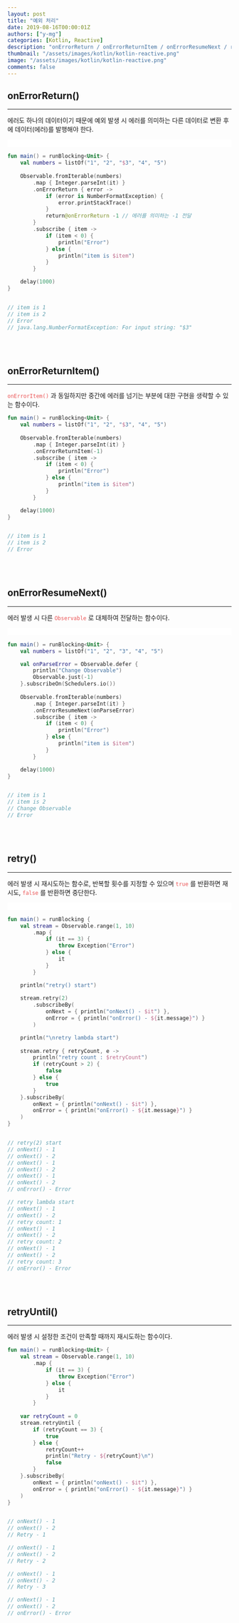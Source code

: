 ```yaml
---
layout: post
title: "예외 처리"
date: 2019-08-16T00:00:01Z
authors: ["y-mg"]
categories: [Kotlin, Reactive]
description: "onErrorReturn / onErrorReturnItem / onErrorResumeNext / retry / retryUntil"
thumbnail: "/assets/images/kotlin/kotlin-reactive.png"
image: "/assets/images/kotlin/kotlin-reactive.png"
comments: false
---
```


## onErrorReturn()
***
에러도 하나의 데이터이기 때문에 예외 발생 시 에러를 의미하는 다른 데이터로 변환 후에 데이터(에러)를 발행해야 한다.
<br/>

<div style="
background-color: #ffffff;
background-image: url(/assets/images/kotlin/reactive/exception-errorreturn.png);
background-size: contain;
background-repeat: no-repeat;
background-position: center center;
">
<img src="/assets/images/kotlin/reactive/exception-errorreturn.png" style="visibility: hidden;" />
</div>

```kotlin
fun main() = runBlocking<Unit> {
    val numbers = listOf("1", "2", "$3", "4", "5")
    
    Observable.fromIterable(numbers)
        .map { Integer.parseInt(it) }
        .onErrorReturn { error ->
            if (error is NumberFormatException) {
                error.printStackTrace()
            }
            return@onErrorReturn -1 // 에러를 의미하는 -1 전달
        }
        .subscribe { item ->
            if (item < 0) {
                println("Error") 
            } else {
                println("item is $item")
            }
        }

    delay(1000)
}


// item is 1
// item is 2
// Error
// java.lang.NumberFormatException: For input string: "$3"
```
<br/>
<br/>



## onErrorReturnItem()
***
<code style="color: #eb5657;">onErrorItem()</code> 과 동일하지만 중간에 에러를 넘기는 부분에 대한 구현을 생략할 수 있는 함수이다.
<br/>

```kotlin
fun main() = runBlocking<Unit> {
    val numbers = listOf("1", "2", "$3", "4", "5")
    
    Observable.fromIterable(numbers)
        .map { Integer.parseInt(it) }
        .onErrorReturnItem(-1)
        .subscribe { item ->
            if (item < 0) {
                println("Error") 
            } else {
                println("item is $item")
            }
        }

    delay(1000)
}


// item is 1
// item is 2
// Error
```
<br/>
<br/>



## onErrorResumeNext()
***
에러 발생 시 다른 <code style="color: #eb5657;">Observable</code> 로 대체하여 전달하는 함수이다.
<br/>

<div style="
background-color: #ffffff;
background-image: url(/assets/images/kotlin/reactive/exception-errorresumenext.png);
background-size: contain;
background-repeat: no-repeat;
background-position: center center;
">
<img src="/assets/images/kotlin/reactive/exception-errorresumenext.png" style="visibility: hidden;" />
</div>

```kotlin
fun main() = runBlocking<Unit> {
    val numbers = listOf("1", "2", "3", "4", "5")

    val onParseError = Observable.defer {
        println("Change Observable")
        Observable.just(-1)
    }.subscribeOn(Schedulers.io())
    
    Observable.fromIterable(numbers)
        .map { Integer.parseInt(it) }
        .onErrorResumeNext(onParseError)
        .subscribe { item ->
            if (item < 0) {
                println("Error") 
            } else {
                println("item is $item")
            }
        }

    delay(1000)
}


// item is 1
// item is 2
// Change Observable
// Error
```
<br/>
<br/>



## retry()
***
에러 발생 시 재시도하는 함수로, 반복할 횟수를 지정할 수 있으며 <code style="color: #eb5657;">true</code> 를 반환하면 재시도, <code style="color: #eb5657;">false</code> 를 반환하면 중단한다.
<br/>

<div style="
background-color: #ffffff;
background-image: url(/assets/images/kotlin/reactive/exception-retry.png);
background-size: contain;
background-repeat: no-repeat;
background-position: center center;
">
<img src="/assets/images/kotlin/reactive/exception-retry.png" style="visibility: hidden;" />
</div>

```kotlin
fun main() = runBlocking {
    val stream = Observable.range(1, 10)
        .map {
            if (it == 3) {
                throw Exception("Error") 
            } else { 
                it
            }
        }

    println("retry() start")
    
    stream.retry(2)
        .subscribeBy(
            onNext = { println("onNext() - $it") },
            onError = { println("onError() - ${it.message}") }
        )

    println("\nretry lambda start")
    
    stream.retry { retryCount, e ->
        println("retry count : $retryCount")
        if (retryCount > 2) {
            false 
        } else {
            true
        }
    }.subscribeBy(
        onNext = { println("onNext() - $it") },
        onError = { println("onError() - ${it.message}") }
    )
}


// retry(2) start
// onNext() - 1
// onNext() - 2
// onNext() - 1
// onNext() - 2
// onNext() - 1
// onNext() - 2
// onError() - Error

// retry lambda start
// onNext() - 1
// onNext() - 2
// retry count: 1
// onNext() - 1
// onNext() - 2
// retry count: 2
// onNext() - 1
// onNext() - 2
// retry count: 3
// onError() - Error
```
<br/>
<br/>



## retryUntil()
***
에러 발생 시 설정한 조건이 만족할 때까지 재시도하는 함수이다.
<br/>

```kotlin
fun main() = runBlocking<Unit> {
    val stream = Observable.range(1, 10)
        .map {
            if (it == 3) {
                throw Exception("Error") 
            } else { 
                it
            }
        }
    
    var retryCount = 0
    stream.retryUntil {
        if (retryCount == 3) {
            true
        } else {
            retryCount++
            println("Retry - ${retryCount}\n")
            false
        }
    }.subscribeBy(
        onNext = { println("onNext() - $it") },
        onError = { println("onError() - ${it.message}") }
    )
}


// onNext() - 1
// onNext() - 2
// Retry - 1

// onNext() - 1
// onNext() - 2
// Retry - 2

// onNext() - 1
// onNext() - 2
// Retry - 3

// onNext() - 1
// onNext() - 2
// onError() - Error
```